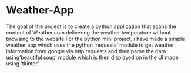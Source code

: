 # Weather-App
The goal of the project is to create a python application that scans the content of Weather.com delivering the weather temperature without browsing to the website.For the python mini project,  i have made a simple weather app which uses the python ‘requests’ module to get weather information from google via http requests and then parse the data using‘beautiful soup’ module which is then displayed on in the UI made using ‘tkinter’.
